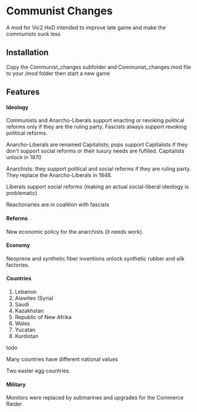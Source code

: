 # Communist Changes
A mod for Vic2 HoD intended to improve late game and make the communists suck less

## Installation
Copy the Communist_changes subfolder and Communist_changes.mod file to your /mod folder then start a new game

## Features 

#### Ideology
Communists and Anarcho-Liberals support enacting or revoking political reforms only if they are the ruling party. Fascists always support revoking political reforms.

Anarcho-Liberals are renamed Capitalists; pops support Capitalists if they don't support social reforms or their luxury needs are fufilled. Capitalists unlock in 1870

Anarchists: they support political and social reforms if they are ruling party. They replace the Anarcho-Liberals in 1848.

Liberals support social reforms (making an actual social-liberal ideology is problematic) 

Reactionaries are in coalition with fascists

#### Reforms
New economic policy for the anarchists (it needs work).

#### Economy
Neoprene and synthetic fiber inventions unlock synthetic rubber and silk factories.

#### Countries
1. Lebanon
2. Alawites (Syria)
3. Saudi
4. Kazakhstan
5. Republic of New Afrika
6. Wales
7. Yucatan
8. Kurdistan




todo

Many countries have different national values

Two easter egg countries.

#### Military
Monitors were replaced by submarines and upgrades for the Commerce Raider
